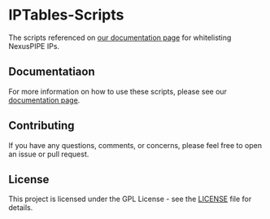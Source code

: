 # IPTables-Scripts
The scripts referenced on [our documentation page](https://docs.nexuspipe.com/advanced/whitelisting-ips/#iptables-rules) for whitelisting NexusPIPE IPs.

## Documentatiaon

For more information on how to use these scripts, please see our [documentation page](https://docs.nexuspipe.com/advanced/whitelisting-ips/#iptables-rules).

## Contributing

If you have any questions, comments, or concerns, please feel free to open an issue or pull request.

## License

This project is licensed under the GPL License - see the [LICENSE](LICENSE) file for details.
